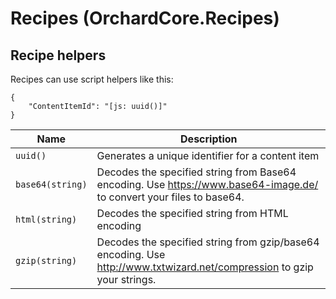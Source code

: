 # Recipes (OrchardCore.Recipes)

## Recipe helpers

Recipes can use script helpers like this:

```
{
    "ContentItemId": "[js: uuid()]"
}
```

| Name | Description |
| --- | --- |
| `uuid()` | Generates a unique identifier for a content item |
| `base64(string)` | Decodes the specified string from Base64 encoding. Use https://www.base64-image.de/ to convert your files to base64. |
| `html(string)` | Decodes the specified string from HTML encoding |
| `gzip(string)` | Decodes the specified string from gzip/base64 encoding. Use http://www.txtwizard.net/compression to gzip your strings. |

